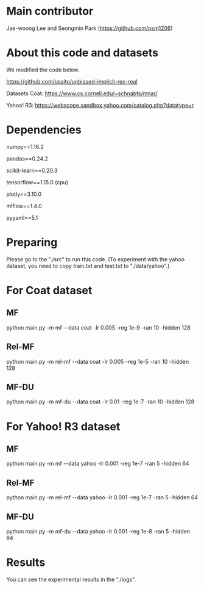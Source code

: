 # Main contributor

Jae-woong Lee and Seongmin Park (https://github.com/psm1206)


# About this code and datasets
We modified the code below.

https://github.com/usaito/unbiased-implicit-rec-real

Datasets
Coat: https://www.cs.cornell.edu/~schnabts/mnar/

Yahoo! R3: https://webscope.sandbox.yahoo.com/catalog.php?datatype=r


# Dependencies
numpy==1.16.2

pandas==0.24.2

scikit-learn==0.20.3

tensorflow==1.15.0 (cpu)

plotly==3.10.0

mlflow==1.4.0

pyyaml==5.1


# Preparing
Please go to the "./src" to run this code.
(To experiment with the yahoo dataset, you need to copy train.txt and test.txt to "./data/yahoo".)

# For Coat dataset
## MF
python main.py -m mf --data coat -lr 0.005 -reg 1e-9 -ran 10 -hidden 128

## Rel-MF
python main.py -m rel-mf --data coat -lr 0.005 -reg 1e-5 -ran 10 -hidden 128

## MF-DU
python main.py -m mf-du --data coat -lr 0.01 -reg 1e-7 -ran 10 -hidden 128


# For Yahoo! R3 dataset
## MF
python main.py -m mf --data yahoo -lr 0.001 -reg 1e-7 -ran 5 -hidden 64

## Rel-MF
python main.py -m rel-mf --data yahoo -lr 0.001 -reg 1e-7 -ran 5 -hidden 64

## MF-DU
python main.py -m mf-du --data yahoo -lr 0.001 -reg 1e-8 -ran 5 -hidden 64


# Results
You can see the experimental results in the "./logs".
